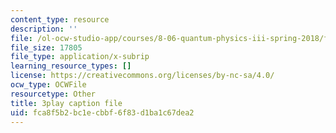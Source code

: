 ```yaml
---
content_type: resource
description: ''
file: /ol-ocw-studio-app/courses/8-06-quantum-physics-iii-spring-2018/fca8f5b2bc1ecbbf6f83d1ba1c67dea2_FA11OqJYnaE.srt
file_size: 17805
file_type: application/x-subrip
learning_resource_types: []
license: https://creativecommons.org/licenses/by-nc-sa/4.0/
ocw_type: OCWFile
resourcetype: Other
title: 3play caption file
uid: fca8f5b2-bc1e-cbbf-6f83-d1ba1c67dea2
---
```

